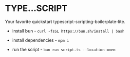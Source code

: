 # TYPE...SCRIPT

Your favorite quickstart typescript-scripting-boilerplate-lite.

- install bun - `curl -fsSL https://bun.sh/install | bash`

- install dependencies - `npm i`

- run the script - `bun run script.ts --location oven`